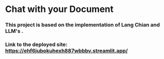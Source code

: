 # Chat with your Document 
### This project is based on the implementation of Lang Chian and LLM's . 
### Link to the deployed site: https://ehf6jubokuhexh887wbbbv.streamlit.app/
